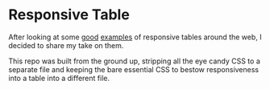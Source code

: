# Responsive Table

After looking at some [good](http://codyhouse.co/demo/pricing-tables/)
[examples](https://css-tricks.com/responsive-data-tables/) of responsive
tables around the web, I decided to share my take on them.

This repo was built from the ground up, stripping all the eye candy CSS to a
separate file and keeping the bare essential CSS to bestow responsiveness into
a table into a different file.
